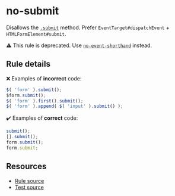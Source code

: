 # no-submit

Disallows the [`.submit`](https://api.jquery.com/submit/) method. Prefer `EventTarget#dispatchEvent` + `HTMLFormElement#submit`.

⚠️ This rule is deprecated. Use [`no-event-shorthand`](no-event-shorthand.md) instead.

## Rule details

❌ Examples of **incorrect** code:
```js
$( 'form' ).submit();
$form.submit();
$( 'form' ).first().submit();
$( 'form' ).append( $( 'input' ).submit() );
```

✔️ Examples of **correct** code:
```js
submit();
[].submit();
form.submit();
form.submit;
```

## Resources

* [Rule source](/src/rules/no-submit.js)
* [Test source](/tests/rules/no-submit.js)
